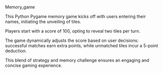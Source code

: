 Memory_game

This Python Pygame memory game kicks off with users entering their names, initiating the unveiling of tiles. 

Players start with a score of 100, opting to reveal two tiles per turn. 

The game dynamically adjusts the score based on user decisions: successful matches earn extra points, while unmatched tiles incur a 5-point deduction. 

This blend of strategy and memory challenge ensures an engaging and concise gaming experience.

